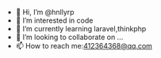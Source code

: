 - 👋 Hi, I’m @hnllyrp
- 👀 I’m interested in code
- 🌱 I’m currently learning laravel,thinkphp
- 💞️ I’m looking to collaborate on ...
- 📫 How to reach me:412364368@qq.com

<!---
hnllyrp/hnllyrp is a ✨ special ✨ repository because its `README.md` (this file) appears on your GitHub profile.
You can click the Preview link to take a look at your changes.
--->
